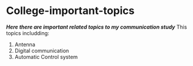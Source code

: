 # College-important-topics

***Here there are important related topics to my communication study***
This topics includding:
1) Antenna 
2) Digital communication
3) Automatic Control system
